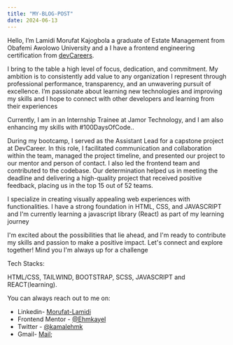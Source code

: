 ```yaml
---
title: "MY-BLOG-POST"
date: 2024-06-13
---
```


Hello, I’m Lamidi Morufat Kajogbola a graduate of Estate Management from Obafemi Awolowo University and a I have a frontend engineering certification from [devCareers](https://devcareer.io/).

I bring to the table a high level of focus, dedication, and commitment. My ambition is to consistently add value to any organization I represent through professional performance, transparency, and an unwavering pursuit of excellence. I’m passionate about learning new technologies and improving my skills and I hope to connect with other developers and learning from their experiences

Currently, I am in an Internship Trainee at Jamor Technology, and I am also enhancing my skills with #100DaysOfCode..

During my bootcamp, I served as the Assistant Lead for a capstone project at DevCareer. In this role, I facilitated communication and collaboration within the team, managed the project timeline, and presented our project to our mentor and person of contact. I also led the frontend team and contributed to the codebase. Our determination helped us in meeting the deadline and delivering a high-quality project that received positive feedback, placing us in the top 15 out of 52 teams.

I specialize in creating visually appealing web experiences with functionalities. I have a strong foundation in HTML, CSS, and JAVASCRIPT and I'm currently learning a javascript library (React) as part of my learning journey

I'm excited about the possibilities that lie ahead, and I'm ready to contribute my skills and passion to make a positive impact. Let's connect and explore together! Mind you I'm always up for a challenge

Tech Stacks:

HTML/CSS, TAILWIND, BOOTSTRAP, SCSS, JAVASCRIPT and REACT(learning).

You can always reach out to me on: 
 - Linkedin- [Morufat-Lamidi](https://linkedin.com/in/morufat-lamidi)
 - Frontend Mentor - [@Ehmkayel](https://www.frontendmentor.io/profile/Ehmkayel)
 - Twitter - [@kamalehmk](https://www.twitter.com/kamalehmk)
 - Gmail- [Mail](mailto:lamidimorufat0@gmail.com);

